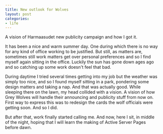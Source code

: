 ```yaml
---
title: New outlook for Wolves
layout: post
categories:
- life
---
```

A vision of Harmaasudet new publicity campaign and how I got it.

It has been a nice and warm summer day. One during which there is no way for any kind of office working to be justified. But still, as matters are, sometimes still work matters get over personal preferences and so I find myself again sitting in the office. Luckily the sun has gone down ages ago and so catching up some work doesn't feel that bad.

During daytime I tried several times getting into my job but the weather was simply too nice, and so I found myself sitting in a park, pondering some design matters and taking a nap. And that was actually good. While sleeping there on the lawn, my head collided with a vision. A vision of how Grey Wolves will handle their announcing and publicity stuff from now on. First way to express this was to redesign the cards the wolf officials were getting soon. And so I did.

But after that, work finally started calling me. And now, here I sit, in middle of the night, hoping that I will learn the making of Active Server Pages before dawn. 
